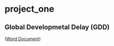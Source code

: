 # project_one

## Global Developmetal Delay (GDD)

([Word Document](https://c2e18b4773fa4a2b8d69-my.sharepoint.com/:w:/r/personal/s-mvoooo_haw-landshut_de/_layouts/15/doc2.aspx?sourcedoc=%7B3efe512d-bc24-491a-9cc9-4102adc0e121%7D&action=edit&wdPid=4e47c1e7))
